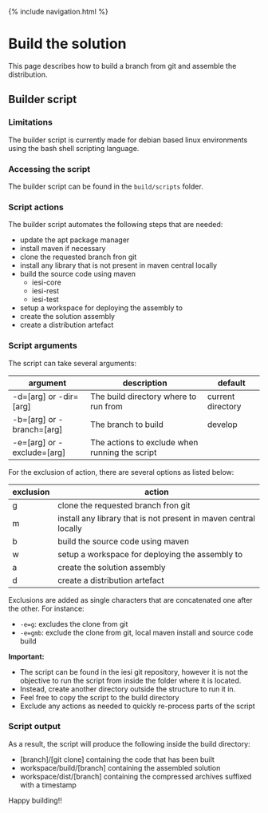 {% include navigation.html %}

# Build the solution

This page describes how to build a branch from git and assemble the distribution.

## Builder script

### Limitations

The builder script is currently made for debian based linux environments using the bash shell scripting language.

### Accessing the script

The builder script can be found in the `build/scripts` folder.

### Script actions

The builder script automates the following steps that are needed:
* update the apt package manager
* install maven if necessary
* clone the requested branch fron git
* install any library that is not present in maven central locally
* build the source code using maven
  * iesi-core
  * iesi-rest
  * iesi-test
* setup a workspace for deploying the assembly to
* create the solution assembly
* create a distribution artefact

### Script arguments

The script can take several arguments:

|argument|description|default|
|---|---|---|
|-d=[arg] or -dir=[arg]|The build directory where to run from|current directory|
|-b=[arg] or -branch=[arg]|The branch to build|develop|
|-e=[arg] or -exclude=[arg]|The actions to exclude when running the script||

For the exclusion of action, there are several options as listed below:

|exclusion|action|
|---|---|
|g|clone the requested branch fron git|
|m|install any library that is not present in maven central locally|
|b|build the source code using maven|
|w|setup a workspace for deploying the assembly to|
|a|create the solution assembly|
|d|create a distribution artefact|

Exclusions are added as single characters that are concatenated one after the other. For instance:
* `-e=g`: excludes the clone from git
* `-e=gmb`: exclude the clone from git, local maven install and source code build

**Important:**
* The script can be found in the iesi git repository, however it is not the objective to run the script from inside the folder where it is located.
* Instead, create another directory outside the structure to run it in.
* Feel free to copy the script to the build directory
* Exclude any actions as needed to quickly re-process parts of the script

### Script output

As a result, the script will produce the following inside the build directory:
* [branch]/[git clone] containing the code that has been built
* workspace/build/[branch] containing the assembled solution
* workspace/dist/[branch] containing the compressed archives suffixed with a timestamp

Happy building!!